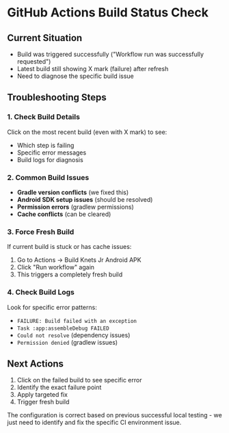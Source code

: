 # GitHub Actions Build Status Check

## Current Situation
- Build was triggered successfully ("Workflow run was successfully requested")
- Latest build still showing X mark (failure) after refresh
- Need to diagnose the specific build issue

## Troubleshooting Steps

### 1. Check Build Details
Click on the most recent build (even with X mark) to see:
- Which step is failing
- Specific error messages
- Build logs for diagnosis

### 2. Common Build Issues
- **Gradle version conflicts** (we fixed this)
- **Android SDK setup issues** (should be resolved)
- **Permission errors** (gradlew permissions)
- **Cache conflicts** (can be cleared)

### 3. Force Fresh Build
If current build is stuck or has cache issues:
1. Go to Actions → Build Knets Jr Android APK
2. Click "Run workflow" again
3. This triggers a completely fresh build

### 4. Check Build Logs
Look for specific error patterns:
- `FAILURE: Build failed with an exception`
- `Task :app:assembleDebug FAILED`
- `Could not resolve` (dependency issues)
- `Permission denied` (gradlew issues)

## Next Actions
1. Click on the failed build to see specific error
2. Identify the exact failure point
3. Apply targeted fix
4. Trigger fresh build

The configuration is correct based on previous successful local testing - we just need to identify and fix the specific CI environment issue.